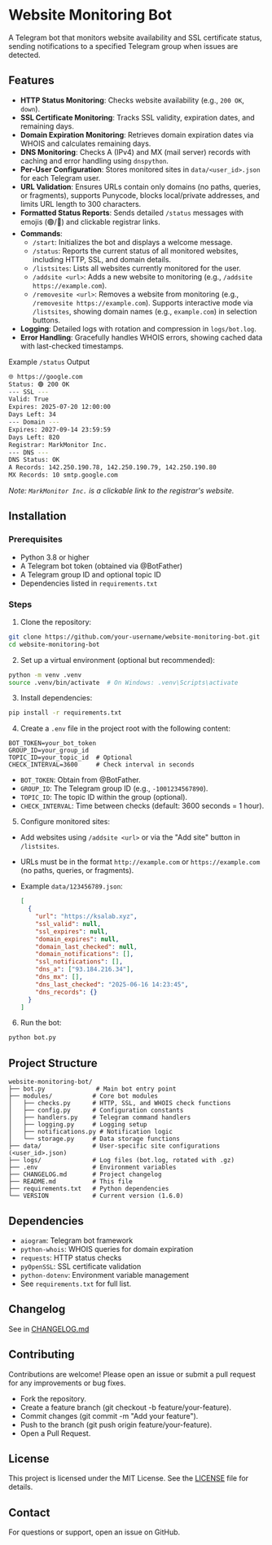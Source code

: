 # Website Monitoring Bot

A Telegram bot that monitors website availability and SSL certificate status, sending notifications to a specified Telegram group when issues are detected.

## Features

- **HTTP Status Monitoring**: Checks website availability (e.g., `200 OK`, `down`).
- **SSL Certificate Monitoring**: Tracks SSL validity, expiration dates, and remaining days.
- **Domain Expiration Monitoring**: Retrieves domain expiration dates via WHOIS and calculates remaining days.
- **DNS Monitoring**: Checks A (IPv4) and MX (mail server) records with caching and error handling using `dnspython`.
- **Per-User Configuration**: Stores monitored sites in `data/<user_id>.json` for each Telegram user.
- **URL Validation**: Ensures URLs contain only domains (no paths, queries, or fragments), supports Punycode, blocks local/private addresses, and limits URL length to 300 characters.
- **Formatted Status Reports**: Sends detailed `/status` messages with emojis (🟢/🔴) and clickable registrar links.
- **Commands**:
  - `/start`: Initializes the bot and displays a welcome message.
  - `/status`: Reports the current status of all monitored websites, including HTTP, SSL, and domain details.
  - `/listsites`: Lists all websites currently monitored for the user.
  - `/addsite <url>`: Adds a new website to monitoring (e.g., `/addsite https://example.com`).
  - `/removesite <url>`: Removes a website from monitoring (e.g., `/removesite https://example.com`). Supports interactive mode via `/listsites`, showing domain names (e.g., `example.com`) in selection buttons.
- **Logging**: Detailed logs with rotation and compression in `logs/bot.log`.
- **Error Handling**: Gracefully handles WHOIS errors, showing cached data with last-checked timestamps.

Example `/status` Output

```sh
🌐 https://google.com
Status: 🟢 200 OK
--- SSL ---
Valid: True
Expires: 2025-07-20 12:00:00
Days Left: 34
--- Domain ---
Expires: 2027-09-14 23:59:59
Days Left: 820
Registrar: MarkMonitor Inc.
--- DNS ---
DNS Status: OK
A Records: 142.250.190.78, 142.250.190.79, 142.250.190.80
MX Records: 10 smtp.google.com
```

*Note: `MarkMonitor Inc.` is a clickable link to the registrar's website.*

## Installation

### Prerequisites

- Python 3.8 or higher
- A Telegram bot token (obtained via @BotFather)
- A Telegram group ID and optional topic ID
- Dependencies listed in `requirements.txt`

### Steps

1. Clone the repository:
  ```sh
  git clone https://github.com/your-username/website-monitoring-bot.git
  cd website-monitoring-bot
  ```

2. Set up a virtual environment (optional but recommended):

  ```sh
  python -m venv .venv
  source .venv/bin/activate  # On Windows: .venv\Scripts\activate
  ```

3. Install dependencies:

  ```sh
  pip install -r requirements.txt
  ```

4. Create a `.env` file in the project root with the following content:

  ```env
  BOT_TOKEN=your_bot_token
  GROUP_ID=your_group_id
  TOPIC_ID=your_topic_id  # Optional
  CHECK_INTERVAL=3600     # Check interval in seconds
  ```

  - `BOT_TOKEN`: Obtain from @BotFather.
  - `GROUP_ID`: The Telegram group ID (e.g., `-1001234567890`).
  - `TOPIC_ID`: The topic ID within the group (optional).
  - `CHECK_INTERVAL`: Time between checks (default: 3600 seconds = 1 hour).

5. Configure monitored sites:

- Add websites using `/addsite <url>` or via the "Add site" button in `/listsites`.
- URLs must be in the format `http://example.com` or `https://example.com` (no paths, queries, or fragments).
- Example `data/123456789.json`:

  ```json
  [
    {
      "url": "https://ksalab.xyz",
      "ssl_valid": null,
      "ssl_expires": null,
      "domain_expires": null,
      "domain_last_checked": null,
      "domain_notifications": [],
      "ssl_notifications": [],
      "dns_a": ["93.184.216.34"],
      "dns_mx": [],
      "dns_last_checked": "2025-06-16 14:23:45",
      "dns_records": {}
    }
  ]
  ```

6. Run the bot:

  ```sh
  python bot.py
  ```

## Project Structure

```plain
website-monitoring-bot/
├── bot.py              # Main bot entry point
├── modules/           # Core bot modules
│   ├── checks.py      # HTTP, SSL, and WHOIS check functions
│   ├── config.py      # Configuration constants
│   ├── handlers.py    # Telegram command handlers
│   ├── logging.py     # Logging setup
│   ├── notifications.py # Notification logic
│   └── storage.py     # Data storage functions
├── data/              # User-specific site configurations (<user_id>.json)
├── logs/              # Log files (bot.log, rotated with .gz)
├── .env               # Environment variables
├── CHANGELOG.md       # Project changelog
├── README.md          # This file
├── requirements.txt   # Python dependencies
└── VERSION            # Current version (1.6.0)
```

## Dependencies

- `aiogram`: Telegram bot framework
- `python-whois`: WHOIS queries for domain expiration
- `requests`: HTTP status checks
- `pyOpenSSL`: SSL certificate validation
- `python-dotenv`: Environment variable management
- See `requirements.txt` for full list.

## Changelog

See in [CHANGELOG.md](./CHANGELOG.md)

## Contributing

Contributions are welcome! Please open an issue or submit a pull request for any improvements or bug fixes.

- Fork the repository.
- Create a feature branch (git checkout -b feature/your-feature).
- Commit changes (git commit -m "Add your feature").
- Push to the branch (git push origin feature/your-feature).
- Open a Pull Request.

## License

This project is licensed under the MIT License. See the [LICENSE](./LICENSE) file for details.

## Contact

For questions or support, open an issue on GitHub.
